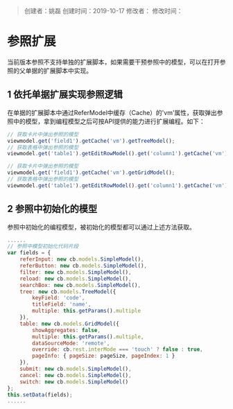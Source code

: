 > 创建者：姚磊
> 创建时间：2019-10-17
> 修改者：
> 修改时间：


<a name="P9kKn"></a>
# 参照扩展
当前版本参照不支持单独的扩展脚本，如果需要干预参照中的模型，可以在打开参照的父单据的扩展脚本中实现。
<a name="7dZJk"></a>
## 1 依托单据扩展实现参照逻辑
在单据的扩展脚本中通过ReferModel中缓存（Cache）的'vm'属性，获取弹出参照中的模型，拿到编程模型之后可按API提供的能力进行扩展编程。如下：
```javascript
// 获取卡片中弹出参照的模型
viewmodel.get('field1').getCache('vm').getTreeModel();
// 获取表格中弹出参照的模型
viewmodel.get('table1').getEditRowModel().get('column1').getCache('vm').getTreeModel();

// 获取卡片中弹出参照的模型
viewmodel.get('field1').getCache('vm').getGridModel();
// 获取表格中弹出参照的模型
viewmodel.get('table1').getEditRowModel().get('column1').getCache('vm').getGridModel();
```

<a name="iqvJy"></a>
## 2 参照中初始化的模型
参照中初始化的编程模型，被初始化的模型都可以通过上述方法获取。
```javascript
......
// 参照中模型初始化代码片段
var fields = {
    referInput: new cb.models.SimpleModel(),
    referButton: new cb.models.SimpleModel(),
    filter: new cb.models.SimpleModel(),
    reload: new cb.models.SimpleModel(),
    searchBox: new cb.models.SimpleModel(),
    tree: new cb.models.TreeModel({ 
        keyField: 'code', 
        titleField: 'name', 
        multiple: this.getParams().multiple 
    }),
    table: new cb.models.GridModel({
        showAggregates: false,
        multiple: this.getParams().multiple,
        dataSourceMode: 'remote',
        override: cb.rest.interMode === 'touch' ? false : true,
        pageInfo: { pageSize: pageSize, pageIndex: 1 }
    }),
    submit: new cb.models.SimpleModel(),
    cancel: new cb.models.SimpleModel(),
    switch: new cb.models.SimpleModel()
};
this.setData(fields);
......
```